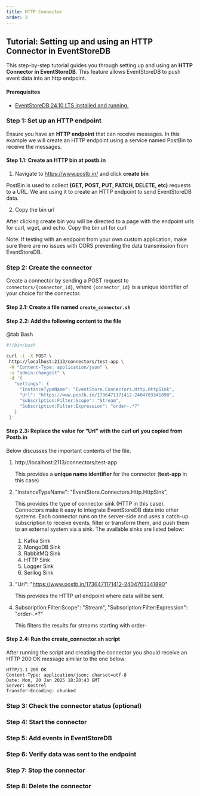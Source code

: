 ```yaml
---
title: HTTP Connector
order: 3
---
```

## **Tutorial: Setting up and using an HTTP Connector in EventStoreDB**

This step-by-step tutorial guides you through setting up and using an **HTTP Connector in EventStoreDB**. This feature allows EventStoreDB to push event data into an http endpoint.

#### **Prerequisites**

* [EventStoreDB 24.10 LTS installed and running.](https://developers.eventstore.com/server/v24.10/quick-start/installation.html)   

### **Step 1: Set up an HTTP endpoint**

Ensure you have an **HTTP endpoint** that can receive messages. In this example we will create an HTTP endpoint using a service named PostBin to receive the messages. 

#### **Step 1.1: Create an HTTP bin at postb.in**

1. Navigate to https://www.postb.in/ and click **create bin**

PostBin is used to collect **(GET, POST, PUT, PATCH, DELETE, etc)** requests to a URL. We are using it to create an HTTP endpoint to send EventStoreDB data. 

2. Copy the bin url

After clicking create bin you will be directed to a page with the endpoint urls for curl, wget, and echo. Copy the bin url for curl

Note: If testing with an endpoint from your own custom application, make sure there are no issues with CORS preventing the data transmission from EventStoreDB.

### **Step 2: Create the connector**

Create a connector by sending a POST request to `connectors/{connector_id}`, where `{connector_id}` is a unique identifier of your choice for the connector.

#### **Step 2.1: Create a file named `create_connector.sh`**
#### **Step 2.2: Add the following content to the file**

@tab Bash
```bash
#!/bin/bash

curl -i -X POST \
 http://localhost:2113/connectors/test-app \
 -H "Content-Type: application/json" \
 -u "admin:changeit" \
 -d '{
   "settings": {
     "InstanceTypeName": "EventStore.Connectors.Http.HttpSink",
     "Url": "https://www.postb.in/1736471171412-2404703341890",
     "Subscription:Filter:Scope": "Stream",
     "Subscription:Filter:Expression": "order-.*?"
   }
 }'
```

#### **Step 2.3: Replace the value for “Url” with the curl url you copied from Postb.in**

Below discusses the important contents of the file.

1. http://localhost:2113/connectors/test-app

   This provides a **unique name identifier** for the connector (**test-app** in this case)
   
2. "InstanceTypeName": "EventStore.Connectors.Http.HttpSink",
   
   This provides the type of connector sink (HTTP in this case). Connectors make it easy to integrate EventStoreDB data into other systems. Each connector runs on the server-side and uses a catch-up subscription to receive events, filter or transform them, and push them to an external system via a sink. The available sinks are listed below:
   
   1. Kafka Sink
   2. MongoDB Sink
   3. RabbitMQ Sink
   4. HTTP Sink
   5. Logger Sink
   6. Serilog Sink
      
3. "Url": "https://www.postb.in/1736471171412-2404703341890"
   
   This provides the HTTP url endpoint where data will be sent.
4. Subscription:Filter:Scope": "Stream",
"Subscription:Filter:Expression": "order-.*?"

   This filters the results for streams starting with order-

#### **Step 2.4: Run the create_connector.sh script**

After running the script and creating the connector you should receive an HTTP 200 OK message similar to the one below:

```
HTTP/1.1 200 OK
Content-Type: application/json; charset=utf-8
Date: Mon, 20 Jan 2025 18:20:43 GMT
Server: Kestrel
Transfer-Encoding: chunked
```

### **Step 3: Check the connector status (optional)**
### **Step 4: Start the connector**
### **Step 5: Add events in EventStoreDB**
### **Step 6: Verify data was sent to the endpoint**
### **Step 7: Stop the connector**
### **Step 8: Delete the connector**
